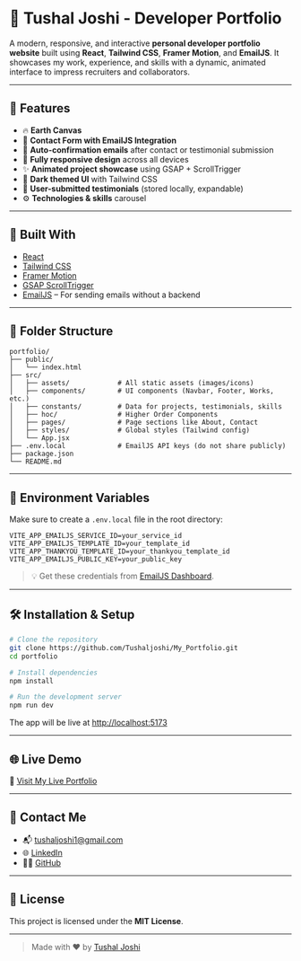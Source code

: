 
# 💼 Tushal Joshi - Developer Portfolio

A modern, responsive, and interactive **personal developer portfolio website** built using **React**, **Tailwind CSS**, **Framer Motion**, and **EmailJS**. It showcases my work, experience, and skills with a dynamic, animated interface to impress recruiters and collaborators.

---

## 🚀 Features

- 🔥 **Earth Canvas**
- 💬 **Contact Form with EmailJS Integration**
- 📩 **Auto-confirmation emails** after contact or testimonial submission
- 📱 **Fully responsive design** across all devices
- ✨ **Animated project showcase** using GSAP + ScrollTrigger
- 🎨 **Dark themed UI** with Tailwind CSS
- 📝 **User-submitted testimonials** (stored locally, expandable)
- ⚙️ **Technologies & skills** carousel

---

## 🧰 Built With

- [React](https://reactjs.org/)
- [Tailwind CSS](https://tailwindcss.com/)
- [Framer Motion](https://www.framer.com/motion/)
- [GSAP ScrollTrigger](https://greensock.com/scrolltrigger/)
- [EmailJS](https://www.emailjs.com/) – For sending emails without a backend

---

## 📂 Folder Structure

```
portfolio/
├── public/
│   └── index.html
├── src/
│   ├── assets/            # All static assets (images/icons)
│   ├── components/        # UI components (Navbar, Footer, Works, etc.)
│   ├── constants/         # Data for projects, testimonials, skills
│   ├── hoc/               # Higher Order Components
│   ├── pages/             # Page sections like About, Contact
│   ├── styles/            # Global styles (Tailwind config)
│   └── App.jsx
├── .env.local             # EmailJS API keys (do not share publicly)
├── package.json
└── README.md
```

---

## 🔐 Environment Variables

Make sure to create a `.env.local` file in the root directory:

```env
VITE_APP_EMAILJS_SERVICE_ID=your_service_id
VITE_APP_EMAILJS_TEMPLATE_ID=your_template_id
VITE_APP_THANKYOU_TEMPLATE_ID=your_thankyou_template_id
VITE_APP_EMAILJS_PUBLIC_KEY=your_public_key
```

> 💡 Get these credentials from [EmailJS Dashboard](https://dashboard.emailjs.com/).

---

## 🛠️ Installation & Setup

```bash
# Clone the repository
git clone https://github.com/Tushaljoshi/My_Portfolio.git
cd portfolio

# Install dependencies
npm install

# Run the development server
npm run dev
```

The app will be live at [http://localhost:5173](http://localhost:5173)

---

## 🌐 Live Demo

🔗 [Visit My Live Portfolio](https://vercel.com/maxs-projects-462be51d/my-portfolio)

---

## 📧 Contact Me

- 📬 [tushaljoshi1@gmail.com](mailto:tushaljoshi1@gmail.com)
- 🌐 [LinkedIn](https://www.linkedin.com/in/tushaljoshi/)
- 🧑‍💻 [GitHub](https://github.com/Tushaljoshi)

---

## 📜 License

This project is licensed under the **MIT License**.

---

> Made with ❤️ by [Tushal Joshi](https://github.com/Tushaljoshi)
